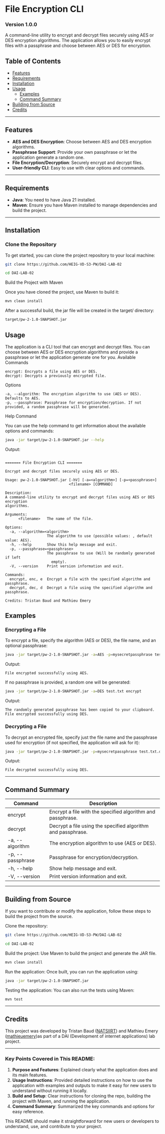 # File Encryption CLI

### Version 1.0.0

A command-line utility to encrypt and decrypt files securely using AES or DES encryption algorithms. The application allows you to easily encrypt files with a passphrase and choose between AES or DES for encryption.

## Table of Contents
- [Features](#features)
- [Requirements](#requirements)
- [Installation](#installation)
- [Usage](#usage)
    - [Examples](#examples)
    - [Command Summary](#command-summary)
- [Building from Source](#building-from-source)
- [Credits](#credits)

---

## Features
- **AES and DES Encryption**: Choose between AES and DES encryption algorithms.
- **Passphrase Support**: Provide your own passphrase or let the application generate a random one.
- **File Encryption/Decryption**: Securely encrypt and decrypt files.
- **User-friendly CLI**: Easy to use with clear options and commands.

---

## Requirements
- **Java**: You need to have Java 21 installed.
- **Maven**: Ensure you have Maven installed to manage dependencies and build the project.

---

## Installation

### Clone the Repository

To get started, you can clone the project repository to your local machine:

```bash
git clone https://github.com/HEIG-VD-S3-PW/DAI-LAB-02

cd DAI-LAB-02
```

Build the Project with Maven

Once you have cloned the project, use Maven to build it:

```bash
mvn clean install
```

After a successful build, the jar file will be created in the target/ directory:

```bash
target/pw-2-1.0-SNAPSHOT.jar
```

## Usage

The application is a CLI tool that can encrypt and decrypt files. You can choose between AES or DES encryption algorithms and provide a passphrase or let the application generate one for you.
Available Commands

    encrypt: Encrypts a file using AES or DES.
    decrypt: Decrypts a previously encrypted file.

Options

    -a, --algorithm: The encryption algorithm to use (AES or DES). Defaults to AES.
    -p, --passphrase: Passphrase for encryption/decryption. If not provided, a random passphrase will be generated.

Help Command

You can use the help command to get information about the available options and commands:

```bash
java -jar target/pw-2-1.0-SNAPSHOT.jar --help
```

Output:

```vbnet

======= File Encryption CLI =======

Encrypt and decrypt files securely using AES or DES.

Usage: pw-2-1.0-SNAPSHOT.jar [-hV] [-a=<algorithm>] [-p=<passphrase>]
                             <filename> [COMMAND]

Description:
A command-line utility to encrypt and decrypt files using AES or DES encryption
algorithms.

Arguments:
      <filename>   The name of the file.

Options:
  -a, --algorithm=<algorithm>
                   The algorithm to use (possible values: , default value: AES).
  -h, --help       Show this help message and exit.
  -p, --passphrase=<passphrase>
                   The passphrase to use (Will be randomly generated if left
                     empty).
  -V, --version    Print version information and exit.

Commands:
  encrypt, enc, e  Encrypt a file with the specified algorithm and passphrase.
  decrypt, dec, d  Decrypt a file using the specified algorithm and passphrase.

Credits: Tristan Baud and Mathieu Emery

```

## Examples
### Encrypting a File

To encrypt a file, specify the algorithm (AES or DES), the file name, and an optional passphrase:

```bash
java -jar target/pw-2-1.0-SNAPSHOT.jar -a=AES -p=mysecretpassphrase test.txt encrypt
```

Output:

```arduino
File encrypted successfully using AES.
```

If no passphrase is provided, a random one will be generated:

```bash
java -jar target/pw-2-1.0-SNAPSHOT.jar -a=DES test.txt encrypt
```

Output:

```arduino
The randomly generated passphrase has been copied to your clipboard.
File encrypted successfully using DES.
```

### Decrypting a File

To decrypt an encrypted file, specify just the file name and the passphrase used for encryption (if not specified, the application will ask for it):

```bash
java -jar target/pw-2-1.0-SNAPSHOT.jar -p=mysecretpassphrase test.txt.des decrypt
```

Output:

```arduino
File decrypted successfully using DES.
```

---

## Command Summary
| Command          | 	Description                                                  |
|------------------|---------------------------------------------------------------|
| encrypt          | 	Encrypt a file with the specified algorithm and passphrase.  |
| decrypt          | 	Decrypt a file using the specified algorithm and passphrase. |
| -a, --algorithm  | 	The encryption algorithm to use (AES or DES).                |
| -p, --passphrase | 	Passphrase for encryption/decryption.                        |
| -h, --help       | 	Show help message and exit.                                  |
| -V, --version    | 	Print version information and exit.                          |

---

## Building from Source

If you want to contribute or modify the application, follow these steps to build the project from the source.

Clone the repository:

```bash
git clone https://github.com/HEIG-VD-S3-PW/DAI-LAB-02

cd DAI-LAB-02
```

Build the project: Use Maven to build the project and generate the JAR file.

```bash
mvn clean install
```

Run the application: Once built, you can run the application using:

```bash
java -jar target/pw-2-1.0-SNAPSHOT.jar
```

Testing the application: You can also run the tests using Maven:

```bash
mvn test
```

---

## Credits

This project was developed by Tristan Baud ([NATSIIRT](https://github.com/NATSIIRT)) and Mathieu Emery ([mathieuemery](https://github.com/mathieuemery))as part of a DAI (Development of internet applications) lab project.


---

### Key Points Covered in This README:

1. **Purpose and Features**: Explained clearly what the application does and its main features.
2. **Usage Instructions**: Provided detailed instructions on how to use the application with examples and outputs to make it easy for new users to understand without running it locally.
3. **Build and Setup**: Clear instructions for cloning the repo, building the project with Maven, and running the application.
4. **Command Summary**: Summarized the key commands and options for easy reference.

This README should make it straightforward for new users or developers to understand, use, and contribute to your project.

